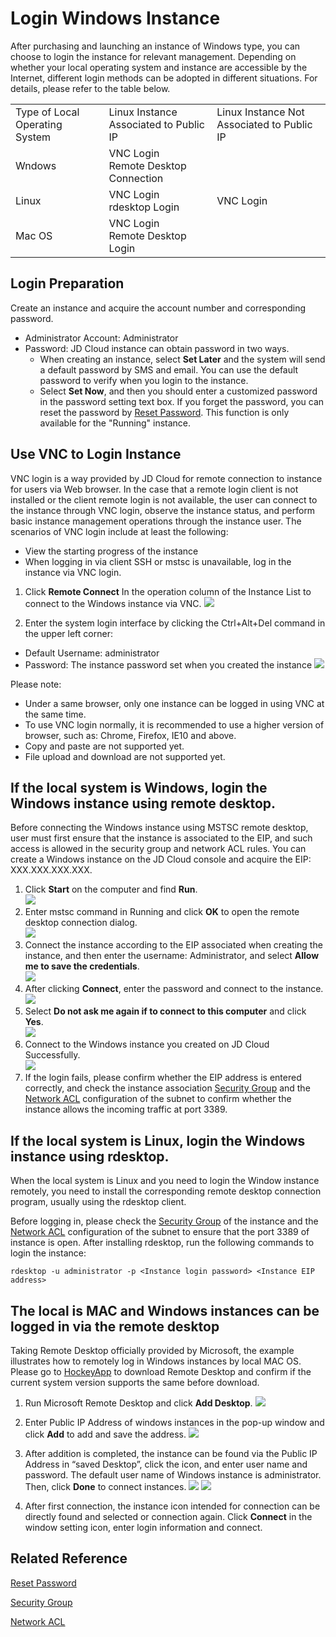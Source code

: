 # Login Windows Instance
After purchasing and launching an instance of Windows type, you can choose to login the instance for relevant management. Depending on whether your local operating system and instance are accessible by the Internet, different login methods can be adopted in different situations. For details, please refer to the table below.

<table>
   <tr>
      <td> Type of Local Operating System </td>
      <td> Linux Instance Associated to Public IP  </td>
      <td> Linux Instance Not Associated to Public IP </td>
   </tr>
   <tr>
      <td> Wndows </td>
      <td> VNC Login<br>Remote Desktop Connection  </td>
      <td rowspan="3"> VNC Login </td>
   </tr>
   <tr>     
      <td> Linux </td>
      <td>VNC Login<br>rdesktop Login   </td>
   </tr>
   <tr>  
      <td> Mac OS    </td>
      <td> VNC Login<br>Remote Desktop Login </td>
   </tr>
</table>

## Login Preparation
Create an instance and acquire the account number and corresponding password.

* Administrator Account: Administrator
* Password: JD Cloud instance can obtain password in two ways.
  * When creating an instance, select **Set Later** and the system will send a default password by SMS and email. You can use the default password to verify when you login to the instance.
  * Select **Set Now**, and then you should enter a customized password in the password setting text box. If you forget the password, you can reset the password by [Reset Password](../Operation-Guide/Instance/Reset-Password.md). This function is only available for the "Running" instance.

## Use VNC to Login Instance
VNC login is a way provided by JD Cloud for remote connection to instance for users via Web browser. In the case that a remote login client is not installed or the client remote login is not available, the user can connect to the instance through VNC login, observe the instance status, and perform basic instance management operations through the instance user.
The scenarios of VNC login include at least the following:
* View the starting progress of the instance
* When logging in via client SSH or mstsc is unavailable, log in the instance via VNC login.

1. Click **Remote Connect** In the operation column of the Instance List to connect to the Windows instance via VNC.
![](../../../../image/vm/Getting-Start-Linux-Connect-console.png)

2. Enter the system login interface by clicking the Ctrl+Alt+Del command in the upper left corner:
* Default Username: administrator        
* Password: The instance password set when you created the instance 
![](../../../../image/vm/Getting-Start-Linux-Connect-Windows-VNC.png)

Please note:

* Under a same browser, only one instance can be logged in using VNC at the same time.
* To use VNC login normally, it is recommended to use a higher version of browser, such as: Chrome, Firefox, IE10 and above.
* Copy and paste are not supported yet.
* File upload and download are not supported yet.

## If the local system is Windows, login the Windows instance using remote desktop.
Before connecting the Windows instance using MSTSC remote desktop, user must first ensure that the instance is associated to the EIP, and such access is allowed in the security group and network ACL rules. You can create a Windows instance on the JD Cloud console and acquire the EIP: XXX.XXX.XXX.XXX.
1. Click **Start** on the computer and find **Run**. <br>
![](../../../../image/vm/Getting-Start-Linux-Connect-Windows-menu.png)<br>
2. Enter mstsc command in Running and click **OK** to open the remote desktop connection dialog. <br>
![](../../../../image/vm/Getting-Start-Linux-Connect-Windows-mstsc.png)<br>
3. Connect the instance according to the EIP associated when creating the instance, and then enter the username: Administrator, and select **Allow me to save the credentials**. <br>
![](../../../../image/vm/Getting-Start-Linux-Connect-Windows-mstsc1.png)
4. After clicking **Connect**, enter the password and connect to the instance. <br>
![](../../../../image/vm/Getting-Start-Linux-Connect-Windows-mstsc2.png)
5. Select **Do not ask me again if to connect to this computer** and click **Yes**. <br>
![](../../../../image/vm/Getting-Start-Linux-Connect-Windows-mstsc3.png)
6. Connect to the Windows instance you created on JD Cloud Successfully. <br>
![](../../../../image/vm/Getting-Start-Linux-Connect-Windows-mstsc4.png)
7. If the login fails, please confirm whether the EIP address is entered correctly, and check the instance association [Security Group](https://docs.jdcloud.com/en/virtual-private-cloud/security-group-features) and the [Network ACL](http://docs.jdcloud.com/en/virtual-private-cloud/network-acl-features) configuration of the subnet to confirm whether the instance allows the incoming traffic at port 3389.


## If the local system is Linux, login the Windows instance using rdesktop.
When the local system is Linux and you need to login the Window instance remotely, you need to install the corresponding remote desktop connection program, usually using the rdesktop client.

Before logging in, please check the [Security Group](http://docs.jdcloud.com/en/virtual-private-cloud/security-group-features) of the instance and the [Network ACL](http://docs.jdcloud.com/en/virtual-private-cloud/network-acl-features)
configuration of the subnet to ensure that the port 3389 of instance is open. After installing rdesktop, run the following commands to login the instance:

```
rdesktop -u administrator -p <Instance login password> <Instance EIP address>
```

## The local is MAC and Windows instances can be logged in via the remote desktop
Taking Remote Desktop officially provided by Microsoft, the example illustrates how to remotely log in Windows instances by local MAC OS. Please go to [HockeyApp](https://rink.hockeyapp.net/apps/5e0c144289a51fca2d3bfa39ce7f2b06/) to download Remote Desktop and confirm if the current system version supports the same before download.

1. Run Microsoft Remote Desktop and click **Add Desktop**.
![](../../../../image/vm/Getting-Start-Windows-Connect-Windows-mac1.png)

2. Enter Public IP Address of windows instances in the pop-up window and click **Add** to add and save the address.
![](../../../../image/vm/Getting-Start-Windows-Connect-Windows-mac2.png)

3. After addition is completed, the instance can be found via the Public IP Address in “saved Desktop”, click the icon, and enter user name and password. The default user name of Windows instance is administrator. Then, click **Done** to connect instances.
![](../../../../image/vm/Getting-Start-Windows-Connect-Windows-mac3.png)
![](../../../../image/vm/Getting-Start-Windows-Connect-Windows-mac4.png)

4. After first connection, the instance icon intended for connection can be directly found and selected or connection again. Click **Connect** in the window setting icon, enter login information and connect.


## Related Reference

[Reset Password](../Operation-Guide/Instance/Reset-Password.md)

[Security Group](http://docs.jdcloud.com/en/virtual-private-cloud/security-group-features)

[Network ACL](http://docs.jdcloud.com/en/virtual-private-cloud/network-acl-features)


  [1]: ./images/Getting-Start-Linux-Connect-console.png "Getting-Start-Linux-Connect-console.png"
  [2]: ./images/Getting-Start-Linux-Connect-Windows-VNC.png "Getting-Start-Linux-Connect-Windows-VNC.png"
  [3]: ./images/Getting-Start-Linux-Connect-Windows-menu.png "Getting-Start-Linux-Connect-Windows-menu.png"
  [4]: ./images/Getting-Start-Linux-Connect-Windows-mstsc.png "Getting-Start-Linux-Connect-Windows-mstsc.png"
  [5]: ./images/Getting-Start-Linux-Connect-Windows-mstsc1.png "Getting-Start-Linux-Connect-Windows-mstsc1.png"
  [6]: ./images/Getting-Start-Linux-Connect-Windows-mstsc2.png "Getting-Start-Linux-Connect-Windows-mstsc2.png"
  [7]: ./images/Getting-Start-Linux-Connect-Windows-mstsc3.png "Getting-Start-Linux-Connect-Windows-mstsc3.png"

  [8]: ./images/Getting-Start-Linux-Connect-Windows-mstsc4.png "Getting-Start-Linux-Connect-Windows-mstsc4.png"